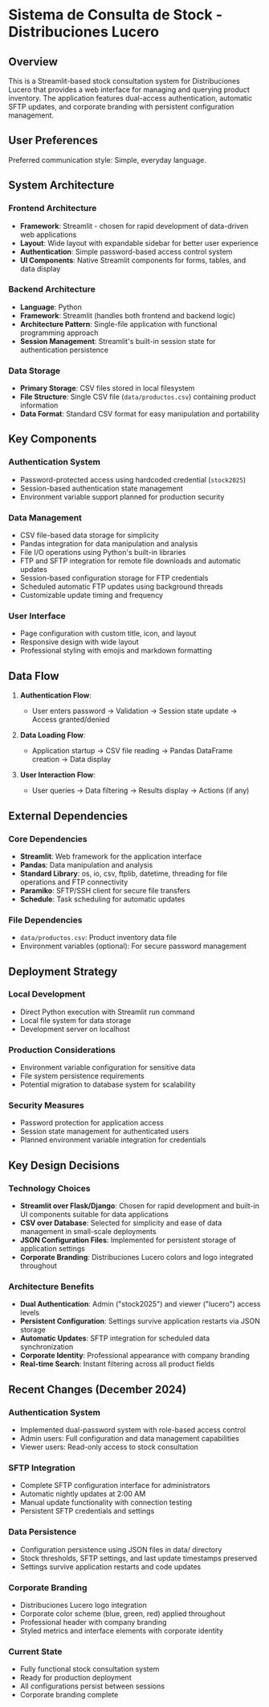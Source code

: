 # Sistema de Consulta de Stock - Distribuciones Lucero

## Overview

This is a Streamlit-based stock consultation system for Distribuciones Lucero that provides a web interface for managing and querying product inventory. The application features dual-access authentication, automatic SFTP updates, and corporate branding with persistent configuration management.

## User Preferences

Preferred communication style: Simple, everyday language.

## System Architecture

### Frontend Architecture
- **Framework**: Streamlit - chosen for rapid development of data-driven web applications
- **Layout**: Wide layout with expandable sidebar for better user experience
- **Authentication**: Simple password-based access control system
- **UI Components**: Native Streamlit components for forms, tables, and data display

### Backend Architecture
- **Language**: Python
- **Framework**: Streamlit (handles both frontend and backend logic)
- **Architecture Pattern**: Single-file application with functional programming approach
- **Session Management**: Streamlit's built-in session state for authentication persistence

### Data Storage
- **Primary Storage**: CSV files stored in local filesystem
- **File Structure**: Single CSV file (`data/productos.csv`) containing product information
- **Data Format**: Standard CSV format for easy manipulation and portability

## Key Components

### Authentication System
- Password-protected access using hardcoded credential (`stock2025`)
- Session-based authentication state management
- Environment variable support planned for production security

### Data Management
- CSV file-based data storage for simplicity
- Pandas integration for data manipulation and analysis
- File I/O operations using Python's built-in libraries
- FTP and SFTP integration for remote file downloads and automatic updates
- Session-based configuration storage for FTP credentials
- Scheduled automatic FTP updates using background threads
- Customizable update timing and frequency

### User Interface
- Page configuration with custom title, icon, and layout
- Responsive design with wide layout
- Professional styling with emojis and markdown formatting

## Data Flow

1. **Authentication Flow**:
   - User enters password → Validation → Session state update → Access granted/denied
   
2. **Data Loading Flow**:
   - Application startup → CSV file reading → Pandas DataFrame creation → Data display

3. **User Interaction Flow**:
   - User queries → Data filtering → Results display → Actions (if any)

## External Dependencies

### Core Dependencies
- **Streamlit**: Web framework for the application interface
- **Pandas**: Data manipulation and analysis
- **Standard Library**: os, io, csv, ftplib, datetime, threading for file operations and FTP connectivity
- **Paramiko**: SFTP/SSH client for secure file transfers
- **Schedule**: Task scheduling for automatic updates

### File Dependencies
- `data/productos.csv`: Product inventory data file
- Environment variables (optional): For secure password management

## Deployment Strategy

### Local Development
- Direct Python execution with Streamlit run command
- Local file system for data storage
- Development server on localhost

### Production Considerations
- Environment variable configuration for sensitive data
- File system persistence requirements
- Potential migration to database system for scalability

### Security Measures
- Password protection for application access
- Session state management for authenticated users
- Planned environment variable integration for credentials

## Key Design Decisions

### Technology Choices
- **Streamlit over Flask/Django**: Chosen for rapid development and built-in UI components suitable for data applications
- **CSV over Database**: Selected for simplicity and ease of data management in small-scale deployments
- **JSON Configuration Files**: Implemented for persistent storage of application settings
- **Corporate Branding**: Distribuciones Lucero colors and logo integrated throughout

### Architecture Benefits
- **Dual Authentication**: Admin ("stock2025") and viewer ("lucero") access levels
- **Persistent Configuration**: Settings survive application restarts via JSON storage
- **Automatic Updates**: SFTP integration for scheduled data synchronization
- **Corporate Identity**: Professional appearance with company branding
- **Real-time Search**: Instant filtering across all product fields

## Recent Changes (December 2024)

### Authentication System
- Implemented dual-password system with role-based access control
- Admin users: Full configuration and data management capabilities
- Viewer users: Read-only access to stock consultation

### SFTP Integration
- Complete SFTP configuration interface for administrators
- Automatic nightly updates at 2:00 AM
- Manual update functionality with connection testing
- Persistent SFTP credentials and settings

### Data Persistence
- Configuration persistence using JSON files in data/ directory
- Stock thresholds, SFTP settings, and last update timestamps preserved
- Settings survive application restarts and code updates

### Corporate Branding
- Distribuciones Lucero logo integration
- Corporate color scheme (blue, green, red) applied throughout
- Professional header with company branding
- Styled metrics and interface elements with corporate identity

### Current State
- Fully functional stock consultation system
- Ready for production deployment
- All configurations persist between sessions
- Corporate branding complete